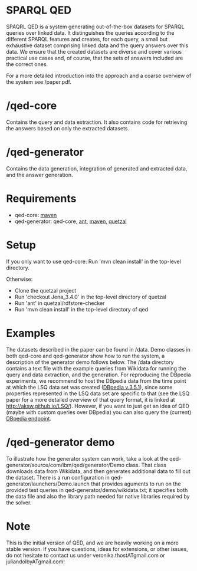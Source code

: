 # SPARQL QED

SPAQRL QED is a system generating out-of-the-box datasets for SPARQL queries over linked data. It distinguishes the queries according to the different SPARQL features and creates, for each query, a small but exhaustive dataset comprising linked data and the query answers over this data. We ensure that the created datasets are diverse and cover various practical use cases and, of course, that the sets of answers included are the correct ones.

For a more detailed introduction into the approach and a coarse overview of the system see /paper.pdf.

# /qed-core
Contains the query and data extraction. It also contains code for retrieving the answers based on only the extracted datasets. 

# /qed-generator
Contains the data generation, integration of generated and extracted data, and the answer generation. 

# Requirements
- qed-core: [maven](https://maven.apache.org/)
- qed-generator: qed-core, [ant](https://ant.apache.org/), [maven](https://maven.apache.org/), [quetzal](https://github.com/Quetzal-RDF/quetzal)

# Setup
If you only want to use qed-core: Run 'mvn clean install' in the top-level directory.

Otherwise:
- Clone the quetzal project 
- Run 'checkout Jena_3.4.0' in the top-level directory of quetzal
- Run 'ant' in quetzal/rdfstore-checker
- Run 'mvn clean install' in the top-level directory of qed

# Examples
The datasets described in the paper can be found in /data. Demo classes in both qed-core and qed-generator show how to run the system, a description of the generator demo follows below. 
The /data directory contains a text file with the example queries from Wikidata for running the query and data extraction, and the generation. 
For reproducing the DBpedia experiments, we recommend to host the DBpedia data from the time point at which the LSQ data set was created ([DBpedia
v.3.5.1](http://wiki.dbpedia.org/services-resources/datasets/data-set-35/data-set-351)), since some properties represented in the LSQ data set are specific to that (see the LSQ paper for a more detailed overview of that query format, it is linked at http://aksw.github.io/LSQ/). However, if you want to just get an idea of QED (maybe with custom queries over DBpedia) you can also query the (current) [DBpedia endpoint](http://dbpedia.org/sparql).

# /qed-generator demo
To illustrate how the generator system can work, take a look at the qed-generator/source/com/ibm/qed/generator/Demo class.  That class downloads data from Wikidata, and then generates additional data to fill out the dataset.  There is a run configuration in qed-generator/launchers/Demo.launch that provides aguments to run on the provided test queries in qed-generator/demo/wikidata.txt; it specifies both the data file and also the library path needed for native libraries required by the solver.

# Note
This is the initial version of QED, and we are heavily working on a more stable version. If you have questions, ideas for extensions, or other issues, do not hesitate to contact us under veronika.thostATgmail.com or juliandolbyATgmail.com!



